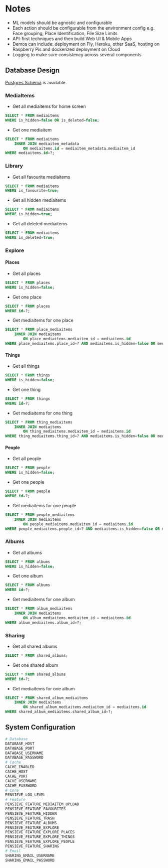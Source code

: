 # Notes

- ML models should be agnostic and configurable
- Each action should be configurable from the environment config e.g. Face grouping, Place Identification, File Size Limits
- API-first techniques and then build Web UI & Mobile Apps
- Demos can include: deployment on Fly, Heroku, other SaaS, hosting on Raspberry Pis and dockerized deployment on Cloud
- Logging to make sure consistency across several components

## Database Design

[Postgres Schema](schema.sql) is available.

### MediaItems
- Get all mediaitems for home screen
```sql
SELECT * FROM mediaitems 
WHERE is_hidden=false OR is_deleted=false;
```
- Get one mediaitem
```sql
SELECT * FROM mediaitems 
    INNER JOIN mediaitem_metadata 
        ON mediaitems.id = mediaitem_metadata.mediaitem_id
WHERE mediaitems.id=?;
```

### Library 
- Get all favourite mediaitems
```sql
SELECT * FROM mediaitems 
WHERE is_favourite=true;
```
- Get all hidden mediaitems
```sql
SELECT * FROM mediaitems 
WHERE is_hidden=true;
```
- Get all deleted mediaitems
```sql
SELECT * FROM mediaitems 
WHERE is_deleted=true;
```

### Explore

#### Places
- Get all places
```sql
SELECT * FROM places
WHERE is_hidden=false;
```
- Get one place
```sql
SELECT * FROM places
WHERE id=?;
```
- Get mediaitems for one place
```sql
SELECT * FROM place_mediaitems 
    INNER JOIN mediaitems 
        ON place_mediaitems.mediaitem_id = mediaitems.id
WHERE place_mediaitems.place_id=? AND mediaitems.is_hidden=false OR mediaitems.is_deleted=false;
```

#### Things
- Get all things
```sql
SELECT * FROM things
WHERE is_hidden=false;
```
- Get one thing
```sql
SELECT * FROM things
WHERE id=?;
```
- Get mediaitems for one thing
```sql
SELECT * FROM thing_mediaitems 
    INNER JOIN mediaitems 
        ON thing_mediaitems.mediaitem_id = mediaitems.id
WHERE thing_mediaitems.thing_id=? AND mediaitems.is_hidden=false OR mediaitems.is_deleted=false;
```

#### People
- Get all people
```sql
SELECT * FROM people
WHERE is_hidden=false;
```
- Get one people
```sql
SELECT * FROM people
WHERE id=?;
```
- Get mediaitems for one people
```sql
SELECT * FROM people_mediaitems 
    INNER JOIN mediaitems 
        ON people_mediaitems.mediaitem_id = mediaitems.id
WHERE people_mediaitems.people_id=? AND mediaitems.is_hidden=false OR mediaitems.is_deleted=false;
```

### Albums
- Get all albums
```sql
SELECT * FROM albums
WHERE is_hidden=false;
```
- Get one album
```sql
SELECT * FROM albums
WHERE id=?;
```
- Get mediaitems for one album
```sql
SELECT * FROM album_mediaitems 
    INNER JOIN mediaitems 
        ON album_mediaitems.mediaitem_id = mediaitems.id
WHERE album_mediaitems.album_id=?;
```

### Sharing
- Get all shared albums
```sql
SELECT * FROM shared_albums;
```
- Get one shared album
```sql
SELECT * FROM shared_albums
WHERE id=?;
```
- Get mediaitems for one album
```sql
SELECT * FROM shared_album_mediaitems 
    INNER JOIN mediaitems 
        ON shared_album_mediaitems.mediaitem_id = mediaitems.id
WHERE shared_album_mediaitems.shared_album_id=?;
```

## System Configuration
```bash
# Database
DATABASE_HOST
DATABASE_PORT
DATABASE_USERNAME
DATABASE_PASSWORD
# Cache
CACHE_ENABLED
CACHE_HOST
CACHE_PORT
CACHE_USERNAME
CACHE_PASSWORD
# Core
PENSIEVE_LOG_LEVEL
# Feature
PENSIEVE_FEATURE_MEDIAITEM_UPLOAD
PENSIEVE_FEATURE_FAVOURITES
PENSIEVE_FEATURE_HIDDEN
PENSIEVE_FEATURE_TRASH
PENSIEVE_FEATURE_ALBUMS
PENSIEVE_FEATURE_EXPLORE
PENSIEVE_FEATURE_EXPLORE_PLACES
PENSIEVE_FEATURE_EXPLORE_THINGS
PENSIEVE_FEATURE_EXPLORE_PEOPLE
PENSIEVE_FEATURE_SHARING
# Email
SHARING_EMAIL_USERNAME
SHARING_EMAIL_PASSWORD
```